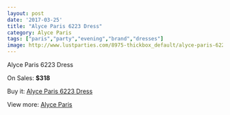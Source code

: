 ```yaml
---
layout: post
date: '2017-03-25'
title: "Alyce Paris 6223 Dress"
category: Alyce Paris
tags: ["paris","party","evening","brand","dresses"]
image: http://www.lustparties.com/8975-thickbox_default/alyce-paris-6223-dress.jpg
---
```

Alyce Paris 6223 Dress

On Sales: **$318**
<a href="https://www.lustparties.com/en/alyce-paris/3114-alyce-paris-6223-dress.html"><amp-img layout="responsive" width="600" height="600" src="//www.lustparties.com/8975-thickbox_default/alyce-paris-6223-dress.jpg" alt="Alyce Paris 6223 Dress 0" /></a>

Buy it: [Alyce Paris 6223 Dress](https://www.lustparties.com/en/alyce-paris/3114-alyce-paris-6223-dress.html "Alyce Paris 6223 Dress")

View more: [Alyce Paris](https://www.lustparties.com/en/7-alyce-paris "Alyce Paris")